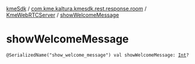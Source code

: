 [kmeSdk](../../index.md) / [com.kme.kaltura.kmesdk.rest.response.room](../index.md) / [KmeWebRTCServer](index.md) / [showWelcomeMessage](./show-welcome-message.md)

# showWelcomeMessage

`@SerializedName("show_welcome_message") val showWelcomeMessage: `[`Int`](https://kotlinlang.org/api/latest/jvm/stdlib/kotlin/-int/index.html)`?`